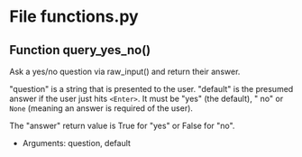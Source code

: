 # File functions.py

## Function query_yes_no()

Ask a yes/no question via raw_input() and return their answer.

"question" is a string that is presented to the user.
"default" is the presumed answer if the user just hits `<Enter>`. It must be "yes" (the default), "
no" or `None` (meaning an answer is required of the user).

The "answer" return value is True for "yes" or False for "no".

- Arguments: question, default
